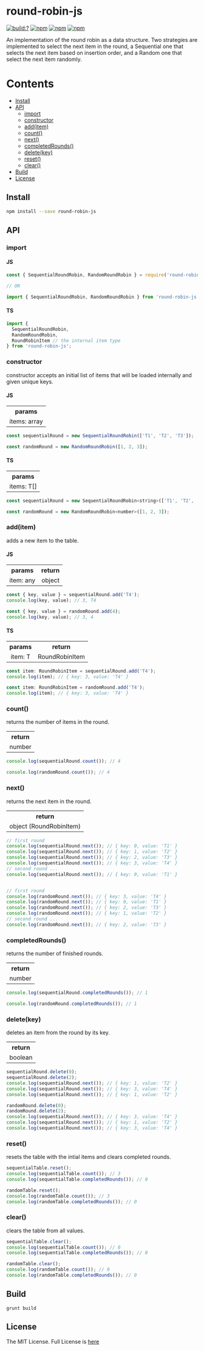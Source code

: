 # round-robin-js

[![build:?](https://travis-ci.org/eyas-ranjous/round-robin-js.svg?branch=master)](https://travis-ci.org/eyas-ranjous/round-robin-js) [![npm](https://img.shields.io/npm/v/round-robin-js.svg)](https://www.npmjs.com/package/round-robin-js) [![npm](https://img.shields.io/npm/dm/round-robin-js.svg)](https://www.npmjs.com/package/round-robin-js) [![npm](https://img.shields.io/badge/node-%3E=%206.0-blue.svg)](https://www.npmjs.com/package/round-robin-js)

An implementation of the round robin as a data structure. Two strategies are implemented to select the next item in the round, a Sequential one that selects the next item based on insertion order, and a Random one that select the next item randomly.

# Contents
* [Install](#install)
* [API](#api)
  * [import](#import)
  * [constructor](#constructor)
  * [add(item)](#additem)
  * [count()](#count)
  * [next()](#next)
  * [completedRounds()](#completedrounds)
  * [delete(key)](#deletekey)
  * [reset()](#reset)
  * [clear()](#clear)
 * [Build](#build)
 * [License](#license)

## Install

```sh
npm install --save round-robin-js
```

## API

### import

#### JS

```js
const { SequentialRoundRobin, RandomRoundRobin } = require('round-robin-js');

// OR

import { SequentialRoundRobin, RandomRoundRobin } from 'round-robin-js';
```

#### TS

```js
import {
  SequentialRoundRobin,
  RandomRoundRobin,
  RoundRobinItem // the internal item type
} from 'round-robin-js';
```

### constructor
constructor accepts an initial list of items that will be loaded internally and given unique keys.

#### JS

<table>
  <tr>
    <th align="center">params</th>
  </tr>
  <tr>
    <td align="center">items: array</td>
  </tr>
</table>

```js
const sequentialRound = new SequentialRoundRobin(['T1', 'T2', 'T3']);

const randomRound = new RandomRoundRobin([1, 2, 3]);
```

#### TS

<table>
  <tr>
    <th align="center">params</th>
  </tr>
  <tr>
    <td align="center">items: T[]</td>
  </tr>
</table>

```js
const sequentialRound = new SequentialRoundRobin<string>(['T1', 'T2', 'T3']);

const randomRound = new RandomRoundRobin<number>([1, 2, 3]);
```

### add(item)
adds a new item to the table.

#### JS

<table>
  <tr>
    <th align="center">params</th>
    <th align="center">return</th>
  </tr>
  <tr>
    <td align="center">item: any</td>
    <td align="center">object</td>
  </tr>
</table>

```js
const { key, value } = sequentialRound.add('T4');
console.log(key, value); // 3, T4

const { key, value } = randomRound.add(4);
console.log(key, value); // 3, 4
```

#### TS

<table>
  <tr>
    <th align="center">params</th>
    <th align="center">return</th>
  </tr>
  <tr>
    <td align="center">item: T</td>
    <td align="center">RoundRobinItem</td>
  </tr>
</table>

```js
const item: RoundRobinItem = sequentialRound.add('T4');
console.log(item); // { key: 3, value: 'T4' }

const item: RoundRobinItem = randomRound.add('T4');
console.log(item); // { key: 3, value: 'T4' }
```

### count()
returns the number of items in the round.

<table>
  <tr>
    <th align="center">return</th>
  </tr>
  <tr>
    <td align="center">number</td>
  </tr>
</table>

```js
console.log(sequentialRound.count()); // 4

console.log(randomRound.count()); // 4
```

### next()
returns the next item in the round.

<table>
  <tr>
    <th align="center">return</th>
  </tr>
  <tr>
    <td align="center">object (RoundRobinItem)</td>
  </tr>
</table>

```js
// first round
console.log(sequentialRound.next()); // { key: 0, value: 'T1' }
console.log(sequentialRound.next()); // { key: 1, value: 'T2' }
console.log(sequentialRound.next()); // { key: 2, value: 'T3' }
console.log(sequentialRound.next()); // { key: 3, value: 'T4' }
// second round ...
console.log(sequentialRound.next()); // { key: 0, value: 'T1' }


// first round
console.log(randomRound.next()); // { key: 3, value: 'T4' }
console.log(randomRound.next()); // { key: 0, value: 'T1' }
console.log(randomRound.next()); // { key: 2, value: 'T3' }
console.log(randomRound.next()); // { key: 1, value: 'T2' }
// second round ...
console.log(randomRound.next()); // { key: 2, value: 'T3' }
```

### completedRounds()
returns the number of finished rounds.

<table>
  <tr>
    <th align="center">return</th>
  </tr>
  <tr>
    <td align="center">number</td>
  </tr>
</table>

```js
console.log(sequentialRound.completedRounds()); // 1

console.log(randomRound.completedRounds()); // 1
```

### delete(key)
deletes an item from the round by its key.

<table>
  <tr>
    <th align="center">return</th>
  </tr>
  <tr>
    <td align="center">boolean</td>
  </tr>
</table>

```js
sequentialRound.delete(0);
sequentialRound.delete(2);
console.log(sequentialRound.next()); // { key: 1, value: 'T2' }
console.log(sequentialRound.next()); // { key: 3, value: 'T4' }
console.log(sequentialRound.next()); // { key: 1, value: 'T2' }

randomRound.delete(0);
randomRound.delete(2);
console.log(sequentialRound.next()); // { key: 3, value: 'T4' }
console.log(sequentialRound.next()); // { key: 1, value: 'T2' }
console.log(sequentialRound.next()); // { key: 3, value: 'T4' }
```

### reset()
resets the table with the intial items and clears completed rounds.

```js
sequentialTable.reset();
console.log(sequentialTable.count()); // 3
console.log(sequentialTable.completedRounds()); // 0

randomTable.reset();
console.log(randomTable.count()); // 3
console.log(randomTable.completedRounds()); // 0
```

### clear()
clears the table from all values.

```js
sequentialTable.clear();
console.log(sequentialTable.count()); // 0
console.log(sequentialTable.completedRounds()); // 0

randomTable.clear();
console.log(randomTable.count()); // 0
console.log(randomTable.completedRounds()); // 0
```

## Build
```
grunt build
```

## License
The MIT License. Full License is [here](https://github.com/eyas-ranjous/round-robin-js/blob/master/LICENSE)

